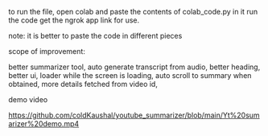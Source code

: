 to run the file, open colab and paste the contents of colab_code.py in it
run the code
get the ngrok app link for use.

note: it is better to paste the code in different pieces

scope of improvement:


better summarizer tool, 
auto generate transcript from audio,
better heading,
better ui,
loader while the screen is loading,
auto scroll to summary when obtained,
more details fetched from video id,

demo video

https://github.com/coldKaushal/youtube_summarizer/blob/main/Yt%20sumarizer%20demo.mp4

